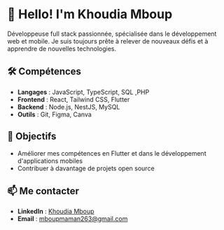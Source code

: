# 👋 Hello! I'm Khoudia Mboup

Développeuse full stack passionnée, spécialisée dans le développement web et mobile. Je suis toujours prête à relever de nouveaux défis et à apprendre de nouvelles technologies.

## 🛠 Compétences
- **Langages** : JavaScript, TypeScript, SQL ,PHP
- **Frontend** : React, Tailwind CSS, Flutter
- **Backend** : Node.js, NestJS, MySQL
- **Outils** : Git, Figma, Canva


## 🎯 Objectifs
- Améliorer mes compétences en Flutter et dans le développement d'applications mobiles
- Contribuer à davantage de projets open source

## 📫 Me contacter
- **LinkedIn** : [Khoudia Mboup](www.linkedin.com/in/khoudia-mboup-)
- **Email** : mboupmaman263@gmail.com
